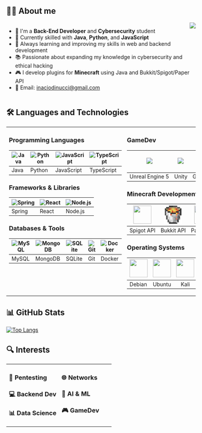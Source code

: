 ## 👨‍💻 About me

<div style="display: flex;">
  <ul>
    <li>💼 I'm a <b>Back-End Developer</b> and <b>Cybersecurity</b> student</li>
    <li>🔭 Currently skilled with <b>Java</b>, <b>Python</b>, and <b>JavaScript</b></li>
    <li>🌱 Always learning and improving my skills in web and backend development</li>
    <li>📚 Passionate about expanding my knowledge in cybersecurity and ethical hacking</li>
    <li>🎮 I develop plugins for <b>Minecraft</b> using Java and Bukkit/Spigot/Paper API</li>
    <li>📧 Email: <a href="mailto:inaciodinucci@gmail.com">inaciodinucci@gmail.com</a></li>
  </ul>
  <img align="right" src="https://spotify-github-profile.kittinanx.com/api/view?uid=l0bpp9x9s2rzxmnlcs7eho8b2&cover_image=true&theme=default&show_offline=false&background_color=121212&interchange=false" />
</div>

## 🛠️ Languages and Technologies

<table>
<tr>
<td valign="top" width="50%">

### Programming Languages

| ![Java](https://skillicons.dev/icons?i=java) | ![Python](https://skillicons.dev/icons?i=python) | ![JavaScript](https://skillicons.dev/icons?i=js) | ![TypeScript](https://skillicons.dev/icons?i=ts) |
| --------------------------------------------- | ------------------------------------------------- | ------------------------------------------------- | ------------------------------------------------- |
| Java                                          | Python                                            | JavaScript                                        | TypeScript                                        |

### Frameworks & Libraries

| ![Spring](https://skillicons.dev/icons?i=spring) | ![React](https://skillicons.dev/icons?i=react) | ![Node.js](https://skillicons.dev/icons?i=nodejs) |
| ------------------------------------------------ | ---------------------------------------------- | ------------------------------------------------- |
| Spring                                           | React                                           | Node.js                                           |

### Databases & Tools

| ![MySQL](https://skillicons.dev/icons?i=mysql) | ![MongoDB](https://skillicons.dev/icons?i=mongodb) | ![SQLite](https://skillicons.dev/icons?i=sqlite) | ![Git](https://skillicons.dev/icons?i=git) | ![Docker](https://skillicons.dev/icons?i=docker) |
| ---------------------------------------------- | -------------------------------------------------- | ------------------------------------------------ | ------------------------------------------- | ------------------------------------------------ |
| MySQL                                          | MongoDB                                             | SQLite                                           | Git                                          | Docker                                           |

</td>
<td valign="top" width="50%">

### GameDev

| <img src="https://skillicons.dev/icons?i=unrealengine" width="48"> | <img src="https://skillicons.dev/icons?i=unity" width="48"> | <img src="https://cdn2.steamgriddb.com/icon/e500b7708a865ec27eef36c33953b06e.ico" width="48" height="48"> |
| ------------------------------------------------------------------ | ----------------------------------------------------------- | ---------------------------------------------------------------------------------------------------------- |
| Unreal Engine 5                                                     | Unity                                                       | GameMaker                                                                                                   |

### Minecraft Development

| <img src="https://www.spigotmc.org/data/attachments/0/47-203d0f00d4b12970bbb76e6e051b3044.jpg" width="48" height="48"> | <img src="https://raw.githubusercontent.com/github/explore/288c84b3a9e3e6e34eec8d401b879c14b2bd7fbc/topics/bukkit/bukkit.png" width="48" height="48"> | <img src="https://docs.papermc.io/assets/images/papermc-logomark-512-f125384f3367cd4d9291ca983fcb7334.png" width="48" height="48"> |
| ------------------------------------------------------------------------------------------------------------------------ | --------------------------------------------------------------------------------------------------------------------------------------------------------- | --------------------------------------------------------------------------------------------------------------------------------------- |
| Spigot API                                                                                                               | Bukkit API                                                                                                                                                  | Paper API                                                                                                                                  |

### Operating Systems

| <img src="https://www.svgrepo.com/show/353640/debian.svg" width="48" height="48"> | <img src="https://upload.wikimedia.org/wikipedia/commons/thumb/9/9e/UbuntuCoF.svg/512px-UbuntuCoF.svg.png" width="48" height="48"> | <img src="https://upload.wikimedia.org/wikipedia/commons/thumb/2/2b/Kali-dragon-icon.svg/512px-Kali-dragon-icon.svg.png" width="48" height="48"> | <img src="https://cdn-b.saashub.com/images/app/service_logos/21/d0346e7bf600/large.png?1544906410" width="48" height="48"> |
| ---------------------------------------------------------------------------------- | ---------------------------------------------------------------------------------------------------------------------------------------- | ----------------------------------------------------------------------------------------------------------------------------------------------- | ---------------------------------------------------------------------------------------------------------------------------- |
| Debian                                                                             | Ubuntu                                                                                                                                       | <div align="center">Kali</div>                                                                                                                                  | BlackArch                                                                               |

</td>
</tr>
</table>

## 📊 GitHub Stats

[![Top Langs](https://github-readme-stats.vercel.app/api/top-langs/?username=inaciodinucci&layout=compact&theme=dark)](https://github.com/anuraghazra/github-readme-stats)

## 🔍 Interests

<table width="100%" cellspacing="0" cellpadding="0" border="0">
<tr>
<td width="50%" valign="top" align="left">
<div style="margin: 10px 0;">
<h3>🔐 Pentesting</h3>
</div>
<div style="margin: 10px 0;">
<h3>💻 Backend Dev</h3>
</div>
<div style="margin: 10px 0;">
<h3>📊 Data Science</h3>
</div>
</td>
<td width="50%" valign="top" align="left">
<div style="margin: 10px 0;">
<h3>🌐 Networks</h3>
</div>
<div style="margin: 10px 0;">
<h3>🧠 AI & ML</h3>
</div>
<div style="margin: 10px 0;">
<h3>🎮 GameDev</h3>
</div>
</td>
</tr>
</table>
